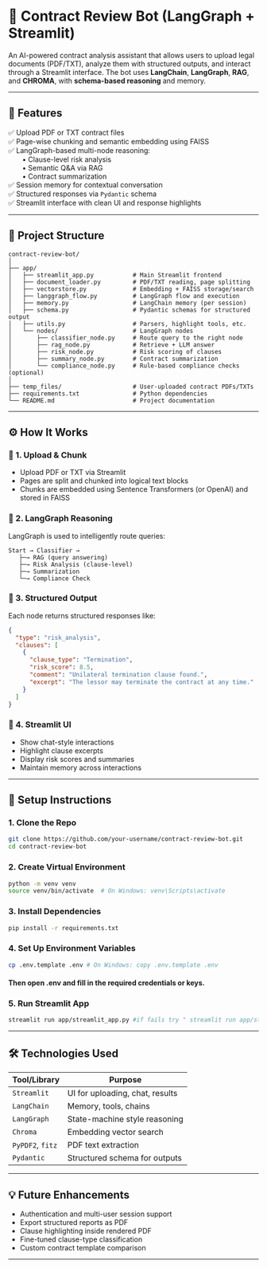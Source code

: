 
# 🤖 Contract Review Bot (LangGraph + Streamlit)

An AI-powered contract analysis assistant that allows users to upload legal documents (PDF/TXT), analyze them with structured outputs, and interact through a Streamlit interface. The bot uses **LangChain**, **LangGraph**, **RAG**, and **CHROMA**, with **schema-based reasoning** and memory.

---

## 🧠 Features

✅ Upload PDF or TXT contract files  
✅ Page-wise chunking and semantic embedding using FAISS  
✅ LangGraph-based multi-node reasoning:  
  • Clause-level risk analysis  
  • Semantic Q&A via RAG  
  • Contract summarization  
✅ Session memory for contextual conversation  
✅ Structured responses via `Pydantic` schema  
✅ Streamlit interface with clean UI and response highlights  

---

## 📁 Project Structure

```
contract-review-bot/
│
├── app/
│   ├── streamlit_app.py           # Main Streamlit frontend
│   ├── document_loader.py         # PDF/TXT reading, page splitting
│   ├── vectorstore.py             # Embedding + FAISS storage/search
│   ├── langgraph_flow.py          # LangGraph flow and execution
│   ├── memory.py                  # LangChain memory (per session)
│   ├── schema.py                  # Pydantic schemas for structured output
│   ├── utils.py                   # Parsers, highlight tools, etc.
│   └── nodes/                     # LangGraph nodes
│       ├── classifier_node.py     # Route query to the right node
│       ├── rag_node.py            # Retrieve + LLM answer
│       ├── risk_node.py           # Risk scoring of clauses
│       ├── summary_node.py        # Contract summarization
│       └── compliance_node.py     # Rule-based compliance checks (optional)
│
├── temp_files/                    # User-uploaded contract PDFs/TXTs
├── requirements.txt               # Python dependencies
└── README.md                      # Project documentation
```

---

## ⚙️ How It Works

### 🔄 1. Upload & Chunk
- Upload PDF or TXT via Streamlit
- Pages are split and chunked into logical text blocks
- Chunks are embedded using Sentence Transformers (or OpenAI) and stored in FAISS

### 🧠 2. LangGraph Reasoning
LangGraph is used to intelligently route queries:
```
Start → Classifier → 
   ├─→ RAG (query answering)
   ├─→ Risk Analysis (clause-level)
   ├─→ Summarization
   └─→ Compliance Check
```

### 🧾 3. Structured Output
Each node returns structured responses like:
```json
{
  "type": "risk_analysis",
  "clauses": [
    {
      "clause_type": "Termination",
      "risk_score": 8.5,
      "comment": "Unilateral termination clause found.",
      "excerpt": "The lessor may terminate the contract at any time."
    }
  ]
}
```

### 💬 4. Streamlit UI
- Show chat-style interactions
- Highlight clause excerpts
- Display risk scores and summaries
- Maintain memory across interactions

---

## 🔧 Setup Instructions

### 1. Clone the Repo
```bash
git clone https://github.com/your-username/contract-review-bot.git
cd contract-review-bot
```

### 2. Create Virtual Environment
```bash
python -m venv venv
source venv/bin/activate  # On Windows: venv\Scripts\activate
```

### 3. Install Dependencies
```bash
pip install -r requirements.txt
```

### 4. Set Up Environment Variables
```bash
cp .env.template .env # On Windows: copy .env.template .env
```
#### Then open .env and fill in the required credentials or keys.


### 5. Run Streamlit App
```bash
streamlit run app/streamlit_app.py #if fails try " streamlit run app/streamlit_app.py --server.fileWatcherType none "
```

---

## 🛠 Technologies Used

| Tool/Library     | Purpose                          |
|------------------|----------------------------------|
| `Streamlit`      | UI for uploading, chat, results  |
| `LangChain`      | Memory, tools, chains            |
| `LangGraph`      | State-machine style reasoning    |
| `Chroma`          | Embedding vector search          |
| `PyPDF2`, `fitz` | PDF text extraction              |
| `Pydantic`       | Structured schema for outputs    |

---

## 💡 Future Enhancements

- Authentication and multi-user session support  
- Export structured reports as PDF  
- Clause highlighting inside rendered PDF  
- Fine-tuned clause-type classification  
- Custom contract template comparison  

---
